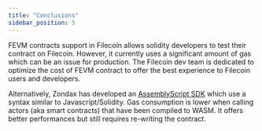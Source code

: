 ```yaml
---
title: "Conclusions"
sidebar_position: 5
---
```


FEVM contracts support in Filecoin allows solidity developers to test their contract on Filecoin. However, it currently uses a significant amount of gas which can be an issue for production. The Filecoin dev team is dedicated to optimize the cost of FEVM contract to offer the best experience to Filecoin users and developers.

Alternatively, Zondax has developed an [AssemblyScript SDK](https://github.com/Zondax/fvm-as-sdk/) which use a syntax similar to Javascript/Solidity. Gas consumption is lower when calling actors (aka smart contracts) that have been compiled to WASM. It offers better performances but still requires re-writing the contract.
